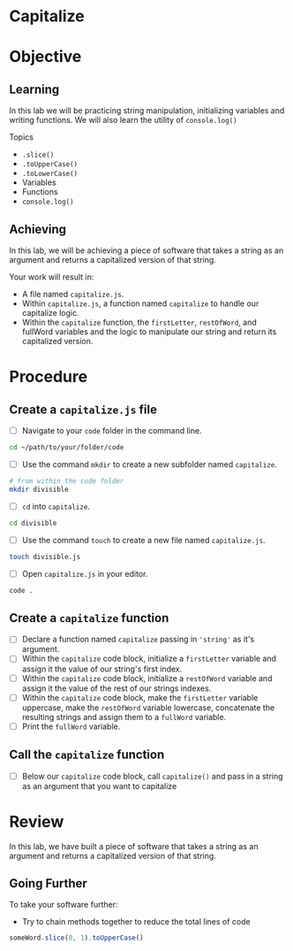 # Capitalize

# Objective

## Learning

In this lab we will be practicing string manipulation, initializing variables and writing functions. We will also learn the utility of `console.log()`

Topics

- `.slice()`
- `.toUpperCase()`
- `.toLowerCase()`
- Variables
- Functions
- `console.log()`

## Achieving

In this lab, we will be achieving a piece of software that takes a string as an argument and returns a capitalized version of that string.

Your work will result in:

- A file named `capitalize.js`.
- Within `capitalize.js`, a function named `capitalize` to handle our capitalize logic.
- Within the `capitalize` function, the `firstLetter`, `restOfWord`, and fullWord variables and the logic to manipulate our string and return its capitalized version.

# Procedure

## Create a `capitalize.js` file

- [ ] Navigate to your `code` folder in the command line.

```sh
cd ~/path/to/your/folder/code
```

- [ ] Use the command `mkdir` to create a new subfolder named `capitalize`.

```sh
# from within the code folder
mkdir divisible
```

- [ ] `cd` into `capitalize`.

```sh
cd divisible
```
- [ ] Use the command `touch` to create a new file named `capitalize.js`.

```sh
touch divisible.js
```

- [ ] Open `capitalize.js` in your editor.

```sh
code .
```

## Create a `capitalize` function

- [ ] Declare a function named `capitalize` passing in `'string'` as it's argument.
- [ ] Within the `capitalize` code block, initialize a `firstLetter` variable and assign it the value of our string's first index.
- [ ] Within the `capitalize` code block, initialize a `restOfWord` variable and assign it the value of the rest of our strings indexes.
- [ ] Within the `capitalize` code block, make the `firstLetter` variable uppercase, make the `restOfWord` variable lowercase, concatenate the resulting strings and assign them to a `fullWord` variable.
- [ ] Print the `fullWord` variable.

## Call the `capitalize` function

- [ ] Below our `capitalize` code block, call `capitalize()` and pass in a string as an argument that you want to capitalize

# Review

In this lab, we have built a piece of software that takes a string as an argument and returns a capitalized version of that string.

## Going Further

To take your software further:

- Try to chain methods together to reduce the total lines of code

```js
someWord.slice(0, 1).toUpperCase()
```

